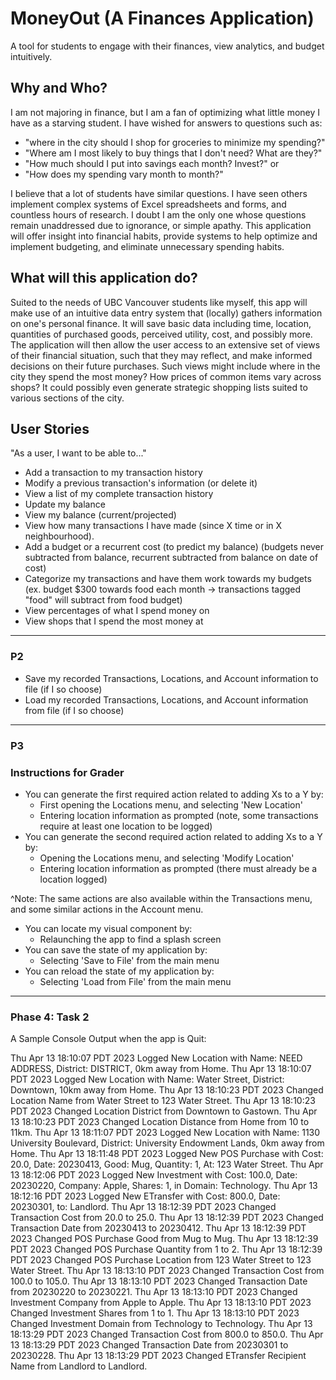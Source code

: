 # MoneyOut (A Finances Application)

A tool for students to engage with their finances,
view analytics, and budget intuitively. 

## Why and Who?

I am not majoring in finance, but I am a fan of optimizing what little
money I have as a starving student. I have wished for answers to 
questions such as: 

- "where in the city should I shop for groceries to 
minimize my spending?"
- "Where am I most likely to buy things that I don't
need? What are they?"
- "How much should I put into savings each month? Invest?" or
- "How does my spending vary month to month?"

I believe that a lot of students have similar questions. I have seen 
others implement complex systems of Excel spreadsheets and forms, 
and countless hours of research. I doubt I am the only one whose questions
remain unaddressed due to ignorance, or simple apathy. This application
will offer insight into financial habits, provide systems to help 
optimize and implement budgeting, and eliminate unnecessary spending 
habits.

## What will this application do?

Suited to the needs of UBC Vancouver students like myself, this app will
make use of an intuitive data entry system that (locally) gathers information 
on one's personal finance. It will save basic data including time,
location, quantities of purchased goods, perceived utility, cost, and possibly 
more. The application will then allow the user access to an extensive set
of views of their financial situation, such that they may reflect, and
make informed decisions on their future purchases. Such views might
include where in the city they spend the most money? How prices of common
items vary across shops? It could possibly even generate strategic 
shopping lists suited to various sections of the city.

## User Stories

"As a user, I want to be able to..."

- Add a transaction to my transaction history
- Modify a previous transaction's information (or delete it)
- View a list of my complete transaction history
- Update my balance
- View my balance (current/projected)
- View how many transactions I have made (since X time or in X neighbourhood).
- Add a budget or a recurrent cost (to predict my balance) 
(budgets never subtracted from balance, recurrent subtracted from balance on date of cost)
- Categorize my transactions and have them work towards my budgets 
(ex. budget $300 towards food each month -> transactions tagged "food" will subtract from food budget)
- View percentages of what I spend money on
- View shops that I spend the most money at

---


### P2

- Save my recorded Transactions, Locations, and Account information to file (if I so choose)
- Load my recorded Transactions, Locations, and Account information from file (if I so choose)

---

### P3

### Instructions for Grader

- You can generate the first required action related to adding Xs to a Y by:
  - First opening the Locations menu, and selecting 'New Location'
  - Entering location information as prompted (note, some transactions require at least one location to be logged)
- You can generate the second required action related to adding Xs to a Y by:
  - Opening the Locations menu, and selecting 'Modify Location'
  - Entering location information as prompted (there must already be a location logged)

^Note: The same actions are also available within the Transactions menu, and some similar actions in the Account menu.

- You can locate my visual component by:
  - Relaunching the app to find a splash screen
- You can save the state of my application by:
  - Selecting 'Save to File' from the main menu
- You can reload the state of my application by:
  - Selecting 'Load from File' from the main menu


---

### Phase 4: Task 2

A Sample Console Output when the app is Quit:

Thu Apr 13 18:10:07 PDT 2023
Logged New Location with Name: NEED ADDRESS, District: DISTRICT, 0km away from Home.
Thu Apr 13 18:10:07 PDT 2023
Logged New Location with Name: Water Street, District: Downtown, 10km away from Home.
Thu Apr 13 18:10:23 PDT 2023
Changed Location Name from Water Street to 123 Water Street.
Thu Apr 13 18:10:23 PDT 2023
Changed Location District from Downtown to Gastown.
Thu Apr 13 18:10:23 PDT 2023
Changed Location Distance from Home from 10 to 11km.
Thu Apr 13 18:11:07 PDT 2023
Logged New Location with Name: 1130 University Boulevard, District: University Endowment Lands, 0km away from Home.
Thu Apr 13 18:11:48 PDT 2023
Logged New POS Purchase with Cost: 20.0, Date: 20230413, Good: Mug, Quantity: 1, At: 123 Water Street.
Thu Apr 13 18:12:06 PDT 2023
Logged New Investment with Cost: 100.0, Date: 20230220, Company: Apple, Shares: 1, in Domain: Technology.
Thu Apr 13 18:12:16 PDT 2023
Logged New ETransfer with Cost: 800.0, Date: 20230301, to: Landlord.
Thu Apr 13 18:12:39 PDT 2023
Changed Transaction Cost from 20.0 to 25.0.
Thu Apr 13 18:12:39 PDT 2023
Changed Transaction Date from 20230413 to 20230412.
Thu Apr 13 18:12:39 PDT 2023
Changed POS Purchase Good from Mug to Mug.
Thu Apr 13 18:12:39 PDT 2023
Changed POS Purchase Quantity from 1 to 2.
Thu Apr 13 18:12:39 PDT 2023
Changed POS Purchase Location from 123 Water Street to 123 Water Street.
Thu Apr 13 18:13:10 PDT 2023
Changed Transaction Cost from 100.0 to 105.0.
Thu Apr 13 18:13:10 PDT 2023
Changed Transaction Date from 20230220 to 20230221.
Thu Apr 13 18:13:10 PDT 2023
Changed Investment Company from Apple to Apple.
Thu Apr 13 18:13:10 PDT 2023
Changed Investment Shares from 1 to 1.
Thu Apr 13 18:13:10 PDT 2023
Changed Investment Domain from Technology to Technology.
Thu Apr 13 18:13:29 PDT 2023
Changed Transaction Cost from 800.0 to 850.0.
Thu Apr 13 18:13:29 PDT 2023
Changed Transaction Date from 20230301 to 20230228.
Thu Apr 13 18:13:29 PDT 2023
Changed ETransfer Recipient Name from Landlord to Landlord.
